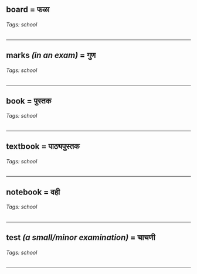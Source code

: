 ## board = फळा

###### Tags: school

---
## marks *(in an exam)* = गुण

###### Tags: school

---
## book = पुस्तक

###### Tags: school

---
## textbook = पाठ्यपुस्तक

###### Tags: school

---
## notebook = वही

###### Tags: school

---
## test *(a small/minor examination)* = चाचणी

###### Tags: school

---
